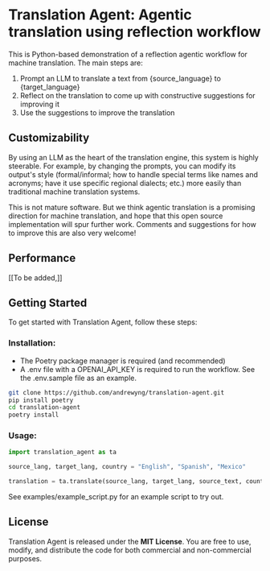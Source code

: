 # Translation Agent: Agentic translation using reflection workflow

This is Python-based demonstration of a reflection agentic workflow for machine translation. The main steps are:
1. Prompt an LLM to translate a text from {source_language} to {target_language} 
2. Reflect on the translation to come up with constructive suggestions for improving it
3. Use the suggestions to improve the translation 


## Customizability 

By using an LLM as the heart of the translation engine, this system is highly steerable. For example, by changing the prompts, 
you can modify its output's style (formal/informal; how to handle special terms like names and acronyms; have it use specific regional
dialects; etc.) more easily than traditional machine translation systems. 

This is not mature software. But we think agentic translation is a promising direction for machine translation, and hope that
this open source implementation will spur further work. Comments and suggestions for how to improve this are also very welcome! 

## Performance 

[[To be added,]] 

## Getting Started

To get started with Translation Agent, follow these steps:

### Installation:

- The Poetry package manager is required (and recommended)
- A .env file with a OPENAI_API_KEY is required to run the workflow. See the .env.sample file as an example.

```bash
git clone https://github.com/andrewyng/translation-agent.git
pip install poetry
cd translation-agent
poetry install
```

### Usage:

```python
import translation_agent as ta

source_lang, target_lang, country = "English", "Spanish", "Mexico"

translation = ta.translate(source_lang, target_lang, source_text, country)
```

See examples/example_script.py for an example script to try out.

## License

Translation Agent is released under the **MIT License**. You are free to use, modify, and distribute the code 
for both commercial and non-commercial purposes.


